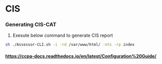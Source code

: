 
# CIS

### Generating CIS-CAT 

1. Exexute below command to generate CIS report
 ```sh
 sh ./Assessor-CLI.sh -i -rd /var/www/html/ -nts -rp index
 ```
#### https://ccpa-docs.readthedocs.io/en/latest/Configuration%20Guide/
